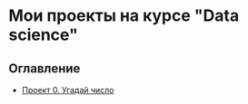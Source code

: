 # Мои проекты на курсе "Data science"
 ## Оглавление
* [Проект 0. Угадай число](https://github.com/TaranovDenis/sf_data_science/tree/main/Project_0)
